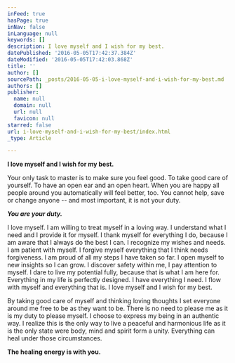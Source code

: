 ```yaml
---
inFeed: true
hasPage: true
inNav: false
inLanguage: null
keywords: []
description: I love myself and I wish for my best.
datePublished: '2016-05-05T17:42:37.384Z'
dateModified: '2016-05-05T17:42:03.868Z'
title: ''
author: []
sourcePath: _posts/2016-05-05-i-love-myself-and-i-wish-for-my-best.md
authors: []
publisher:
  name: null
  domain: null
  url: null
  favicon: null
starred: false
url: i-love-myself-and-i-wish-for-my-best/index.html
_type: Article

---
```

**I love myself and I wish for my best.**

Your only task to master is to make sure you feel good. To take good care of yourself. To have an open ear and an open heart. When you are happy all people around you automatically will feel better, too. You cannot help, save or change anyone -- and most important, it is not your duty.

_**You are your duty.**_

I love myself. I am willing to treat myself in a loving way. I understand what I need and I provide it for myself. I thank myself for everything I do, because I am aware that I always do the best I can. I recognize my wishes and needs. I am patient with myself. I forgive myself everything that I think needs forgiveness. I am proud of all my steps I have taken so far. I open myself to new insights so I can grow. I discover safety within me, I pay attention to myself. I dare to live my potential fully, because that is what I am here for. Everything in my life is perfectly designed. I have everything I need. I flow with myself and everything that is. I love myself and I wish for my best.

By taking good care of myself and thinking loving thoughts I set everyone around me free to be as they want to be. There is no need to please me as it is my duty to please myself. I choose to express my being in an authentic way. I realize this is the only way to live a peaceful and harmonious life as it is the only state were body, mind and spirit form a unity. Everything can heal under those circumstances. 

**The healing energy is with you.**
